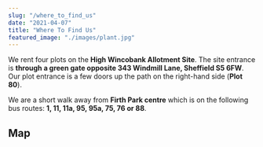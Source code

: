 ```yaml
---
slug: "/where_to_find_us"
date: "2021-04-07"
title: "Where To Find Us"
featured_image: "./images/plant.jpg"
---
```


We rent four plots on the **High Wincobank Allotment Site**. The site entrance is **through a green gate opposite 343 Windmill Lane, 
Sheffield S5 6FW**. Our plot entrance is a few doors up the path on the right-hand side (**Plot 80**).

We are a short walk away from **Firth Park centre** which is on the following bus routes: **1, 11, 11a, 95, 95a, 75, 76 or 88**.

## Map
